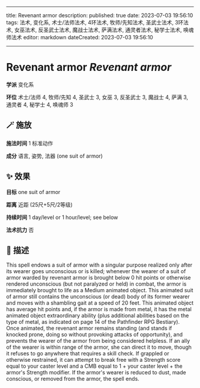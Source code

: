 
---
title: Revenant armor
description: 
published: true
date: 2023-07-03 19:56:10
tags: 法术, 变化系, 术士/法师法术, 4环法术, 牧师/先知法术, 圣武士法术, 3环法术, 女巫法术, 反圣武士法术, 魔战士法术, 萨满法术, 通灵者法术, 秘学士法术, 唤魂师法术
editor: markdown
dateCreated: 2023-07-03 19:56:10

---

# **Revenant armor** *Revenant armor*

**学派** 变化系 

**环位** 术士/法师 4, 牧师/先知 4, 圣武士 3, 女巫 3, 反圣武士 3, 魔战士 4, 萨满 3, 通灵者 4, 秘学士 4, 唤魂师 3

## 🪄 施放

**施法时间** 1 标准动作

**成分** 语言, 姿势, 法器 (one suit of armor)

## ✨ 效果 

**目标** one suit of armor 

**距离** 近距 (25尺+5尺/2等级)  

**持续时间** 1 day/level or 1 hour/level; see below 

**法术抗力** 否

## 📖 描述

This spell endows a suit of armor with a singular purpose realized only after its wearer goes unconscious or is killed; whenever the wearer of a suit of armor warded by revenant armor is brought below 0 hit points or otherwise rendered unconscious (but not paralyzed or held) in combat, the armor is immediately brought to life as a Medium animated object. This animated suit of armor still contains the unconscious (or dead) body of its former wearer and moves with a shambling gait at a speed of 20 feet. This animated object has average hit points and, if the armor is made from metal, it has the metal animated object extraordinary ability (plus additional abilities based on the type of metal, as indicated on page 14 of the Pathfinder RPG Bestiary). Once animated, the revenant armor remains standing (and stands if knocked prone, doing so without provoking attacks of opportunity), and prevents the wearer of the armor from being considered helpless. If an ally of the wearer is within range of the armor, she can direct it to move, though it refuses to go anywhere that requires a skill check. If grappled or otherwise restrained, it can attempt to break free with a Strength score equal to your caster level and a CMB equal to 1 + your caster level + the armor's Strength modifier. If the armor's wearer is reduced to dust, made conscious, or removed from the armor, the spell ends.
    